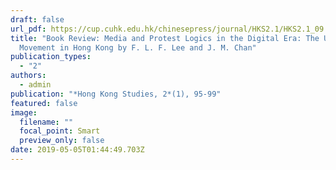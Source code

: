 ```yaml
---
draft: false
url_pdf: https://cup.cuhk.edu.hk/chinesepress/journal/HKS2.1/HKS2.1_09.pdf
title: "Book Review: Media and Protest Logics in the Digital Era: The Umbrella
  Movement in Hong Kong by F. L. F. Lee and J. M. Chan"
publication_types:
  - "2"
authors:
  - admin
publication: "*Hong Kong Studies, 2*(1), 95-99"
featured: false
image:
  filename: ""
  focal_point: Smart
  preview_only: false
date: 2019-05-05T01:44:49.703Z
---
```

